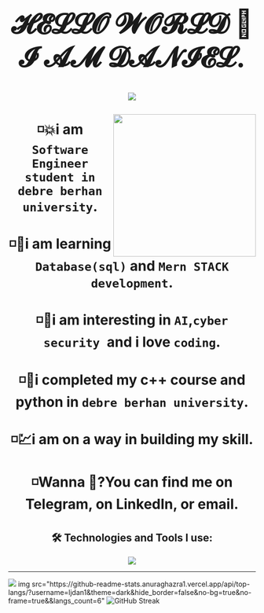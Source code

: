 
<h1 align="center"><a target="_blank">

<h1 align="center">𝓗𝓔𝓛𝓛𝓞 𝓦𝓞𝓡𝓛𝓓 👋 𝓘 𝓐𝓜 𝓓𝓐𝓝𝓘𝓔𝓛.</h1><p align="center">
<img src="https://readme-typing-svg.herokuapp.com?color=%23e1418a&center=true&vCenter=true&width=600&lines=Bonjour+Le+Monde%F0%9F%91%8B%2C+I+am+DANIEL.;Welcome+to+My+Github+Profile!;I+am+Passionate+Software+Engineer;"></p>
<img src="https://dhboss.com/images/95116-coder.gif" height="290px" align="right" style="max-width: 210%; display: inline-block;" data-target="animated-image.originalImage">
<h4>◽💥i am <code>Software Engineer student in debre berhan university</code>.</h4>
<h4>◽💨i am learning <code>Database(sql)</code> and <code>Mern STACK development</code>.</h4>
<h4>◽💖i am interesting in <code>AI</code>,<code>cyber security </code>and i love <code>coding</code>.</h4>
<h4>◽💫i completed my c++ course and python in <code>debre berhan university</code>.</h4>
<h4>◽💹i am on a way in building my skill.</h4>
<h4>◽Wanna 💬?You can find me on Telegram</a>, on LinkedIn, or email.</h4>
<h2 align="center">🛠️ Technologies and Tools I use:</h2>
<p align="center"><a href="https://skillicons.dev"><img src="https://skillicons.dev/icons?i=flutter,react,next,nodejs,redux,tailwind,materialui,css,html,js,figma,firebase,mysql,py,c,cpp,java,md,git,github,linux,postman,idea,vscode&perline=14" /></a></p><hr>
<div>
  <img src="https://github-readme-stats.vercel.app/api?username=ljdan1&theme=dark&show_icons=true&count_private=true" />
  img src="https://github-readme-stats.anuraghazra1.vercel.app/api/top-langs/?username=ljdan1&theme=dark&hide_border=false&no-bg=true&no-frame=true&&langs_count=6"
  <img src="https://github-readme-streak-stats.herokuapp.com/?user=ljdan1&theme=radical&hide_border=false" alt="GitHub Streak" /></div><p></p>
  <!-- <img src="https://media1.giphy.com/media/1FE5mo715G4eiNPSEm/200w.webp?cid=ecf05e47rcy7xv8e8h139s5nhvdkljb7tpsfuqf6vzreqii2&ep=v1_gifs_related&rid=200w.webp&ct=g" width="1000" height="150"> -->
